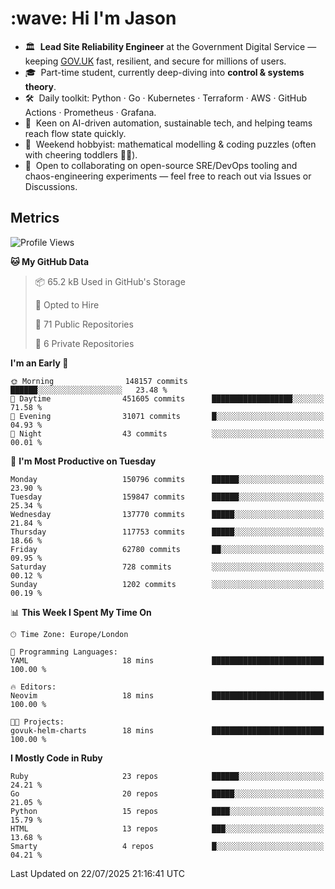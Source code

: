 <h1 align="left" id="jason-title">:wave: Hi I'm Jason</h1>

- 🏛️ &nbsp;**Lead Site Reliability Engineer** at the Government Digital Service — keeping [GOV.UK](https://www.gov.uk/) fast, resilient, and secure for millions of users.  
- 🎓 &nbsp;Part-time student, currently deep-diving into **control & systems theory**.  
- 🛠️ &nbsp;Daily toolkit: Python · Go · Kubernetes · Terraform · AWS · GitHub Actions · Prometheus · Grafana.  
- 🌱 &nbsp;Keen on AI-driven automation, sustainable tech, and helping teams reach flow state quickly.  
- 🧩 &nbsp;Weekend hobbyist: mathematical modelling & coding puzzles (often with cheering toddlers 👶👶). 
- 🤝 &nbsp;Open to collaborating on open-source SRE/DevOps tooling and chaos-engineering experiments — feel free to reach out via Issues or Discussions.


<h2>Metrics</h2>

<!--START_SECTION:waka-->
![Profile Views](http://img.shields.io/badge/Profile%20Views-0-blue)

**🐱 My GitHub Data** 

> 📦 65.2 kB Used in GitHub's Storage 
 > 
> 💼 Opted to Hire
 > 
> 📜 71 Public Repositories 
 > 
> 🔑 6 Private Repositories 
 > 
**I'm an Early 🐤** 

```text
🌞 Morning                148157 commits      ██████░░░░░░░░░░░░░░░░░░░   23.48 % 
🌆 Daytime                451605 commits      ██████████████████░░░░░░░   71.58 % 
🌃 Evening                31071 commits       █░░░░░░░░░░░░░░░░░░░░░░░░   04.93 % 
🌙 Night                  43 commits          ░░░░░░░░░░░░░░░░░░░░░░░░░   00.01 % 
```
📅 **I'm Most Productive on Tuesday** 

```text
Monday                   150796 commits      ██████░░░░░░░░░░░░░░░░░░░   23.90 % 
Tuesday                  159847 commits      ██████░░░░░░░░░░░░░░░░░░░   25.34 % 
Wednesday                137770 commits      █████░░░░░░░░░░░░░░░░░░░░   21.84 % 
Thursday                 117753 commits      █████░░░░░░░░░░░░░░░░░░░░   18.66 % 
Friday                   62780 commits       ██░░░░░░░░░░░░░░░░░░░░░░░   09.95 % 
Saturday                 728 commits         ░░░░░░░░░░░░░░░░░░░░░░░░░   00.12 % 
Sunday                   1202 commits        ░░░░░░░░░░░░░░░░░░░░░░░░░   00.19 % 
```


📊 **This Week I Spent My Time On** 

```text
🕑︎ Time Zone: Europe/London

💬 Programming Languages: 
YAML                     18 mins             █████████████████████████   100.00 % 

🔥 Editors: 
Neovim                   18 mins             █████████████████████████   100.00 % 

🐱‍💻 Projects: 
govuk-helm-charts        18 mins             █████████████████████████   100.00 % 
```

**I Mostly Code in Ruby** 

```text
Ruby                     23 repos            ██████░░░░░░░░░░░░░░░░░░░   24.21 % 
Go                       20 repos            █████░░░░░░░░░░░░░░░░░░░░   21.05 % 
Python                   15 repos            ████░░░░░░░░░░░░░░░░░░░░░   15.79 % 
HTML                     13 repos            ███░░░░░░░░░░░░░░░░░░░░░░   13.68 % 
Smarty                   4 repos             █░░░░░░░░░░░░░░░░░░░░░░░░   04.21 % 
```




 Last Updated on 22/07/2025 21:16:41 UTC
<!--END_SECTION:waka-->

<!-- links -->

[issues page]: https://github.com/jasonBirchall/jasonBirchall/issues "jasonBirchall/issues"
